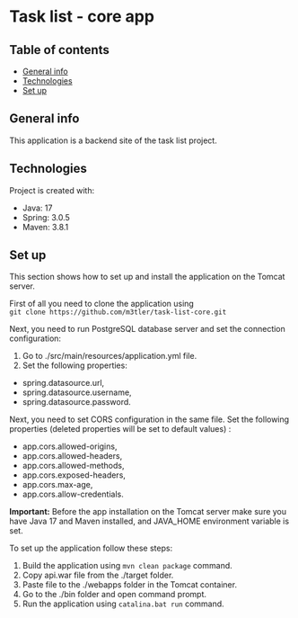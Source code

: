 # Task list - core app

## Table of contents
* [General info](#general-info)
* [Technologies](#technologies)
* [Set up](#set-up)

## General info
This application is a backend site of the task list project. 

## Technologies
Project is created with:
* Java: 17
* Spring: 3.0.5
* Maven: 3.8.1

## Set up

This section shows how to set up and install the application on the Tomcat server.

First of all you need to clone the application using<br />
```git clone https://github.com/m3tler/task-list-core.git```

Next, you need to run PostgreSQL database server and set the connection configuration:

1. Go to ./src/main/resources/application.yml file.
2. Set the following properties:

- spring.datasource.url,
- spring.datasource.username,
- spring.datasource.password.

Next, you need to set CORS configuration in the same file. Set the following properties (deleted properties will be set
to default values) :

- app.cors.allowed-origins,
- app.cors.allowed-headers,
- app.cors.allowed-methods,
- app.cors.exposed-headers,
- app.cors.max-age,
- app.cors.allow-credentials.

**Important:** Before the app installation on the Tomcat server make sure you have Java 17 and Maven installed, and
JAVA_HOME environment variable is set.

To set up the application follow these steps:

1. Build the application using ```mvn clean package``` command.
2. Copy api.war file from the ./target folder.
3. Paste file to the ./webapps folder in the Tomcat container.
4. Go to the ./bin folder and open command prompt.
5. Run the application using ```catalina.bat run``` command.
